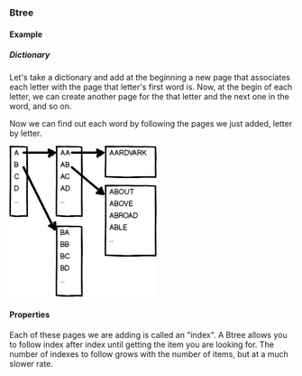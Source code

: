 ### Btree

#### Example

##### Dictionary

Let's take a dictionary and add at the beginning a new page that associates
each letter with the page that letter's first word is. Now, at the begin of
each letter, we can create another page for the that letter and the next one
in the word, and so on.

Now we can find out each word by following the pages we just added, letter by
letter.

![](02-05-btree.dictionary.png)

#### Properties

Each of these pages we are adding is called an "index". A Btree allows you to 
follow index after index until getting the item you are looking for.
The number of indexes to follow grows with the number of items, but at a much
slower rate.
